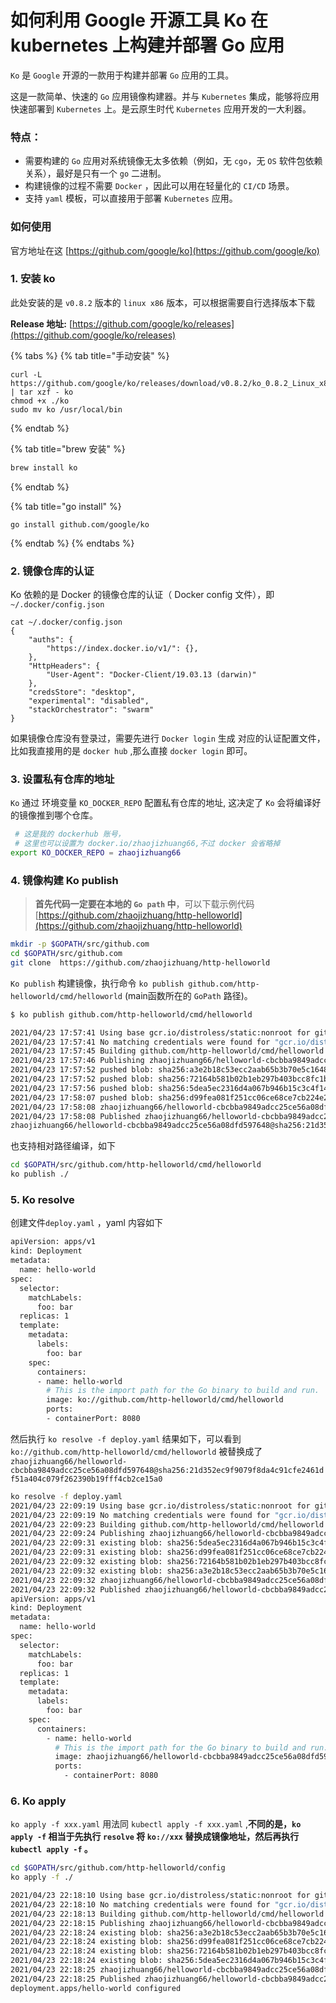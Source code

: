 # 如何利用 Google 开源工具 Ko 在 kubernetes 上构建并部署 Go 应用

`Ko` 是 `Google` 开源的一款用于构建并部署 `Go` 应用的工具。

这是一款简单、快速的 `Go` 应用镜像构建器。并与 `Kubernetes` 集成，能够将应用快速部署到 `Kubernetes` 上。是云原生时代 `Kubernetes` 应用开发的一大利器。

### 特点：

* 需要构建的 `Go` 应用对系统镜像无太多依赖（例如，无 `cgo`，无 `OS` 软件包依赖关系），最好是只有一个 `go` 二进制。
* 构建镜像的过程不需要 `Docker`   ，因此可以用在轻量化的 `CI/CD` 场景。
* 支持 `yaml` 模板，可以直接用于部署 `Kubernetes` 应用。

### 如何使用

官方地址在这 [https://github.com/google/ko](https://github.com/google/ko)

### 1. 安装 ko

此处安装的是 `v0.8.2` 版本的 `linux x86` 版本，可以根据需要自行选择版本下载

**Release 地址:** [https://github.com/google/ko/releases](https://github.com/google/ko/releases)

{% tabs %}
{% tab title="手动安装" %}
```text
curl -L https://github.com/google/ko/releases/download/v0.8.2/ko_0.8.2_Linux_x86_64.tar.gz | tar xzf - ko
chmod +x ./ko
sudo mv ko /usr/local/bin
```
{% endtab %}

{% tab title="brew 安装" %}
```bash
brew install ko
```
{% endtab %}

{% tab title="go install" %}
```
go install github.com/google/ko
```
{% endtab %}
{% endtabs %}

### 2. 镜像仓库的认证

Ko 依赖的是 Docker 的镜像仓库的认证（ Docker config 文件），即 `~/.docker/config.json`  

```text
cat ~/.docker/config.json
{
	"auths": {
		"https://index.docker.io/v1/": {},
	},
	"HttpHeaders": {
		"User-Agent": "Docker-Client/19.03.13 (darwin)"
	},
	"credsStore": "desktop",
	"experimental": "disabled",
	"stackOrchestrator": "swarm"
}
```

如果镜像仓库没有登录过，需要先进行 `Docker login` 生成 对应的认证配置文件，比如我直接用的是 `docker hub` ,那么直接 `docker login` 即可。

### 3. 设置私有仓库的地址

`Ko` 通过 环境变量 `KO_DOCKER_REPO`  配置私有仓库的地址, 这决定了 `Ko` 会将编译好的镜像推到哪个仓库。

```bash
 # 这是我的 dockerhub 账号，
 # 这里也可以设置为 docker.io/zhaojizhuang66,不过 docker 会省略掉
export KO_DOCKER_REPO = zhaojizhuang66
```

### 4. 镜像构建 Ko publish

> **首先代码一定要在本地的 `Go path` 中**，可以下载示例代码  [https://github.com/zhaojizhuang/http-helloworld](https://github.com/zhaojizhuang/http-helloworld)

```bash
mkdir -p $GOPATH/src/github.com
cd $GOPATH/src/github.com
git clone  https://github.com/zhaojizhuang/http-helloworld
```

`Ko publish` 构建镜像，执行命令 `ko publish github.com/http-helloworld/cmd/helloworld` \(main函数所在的 `GoPath` 路径\)。

```bash
$ ko publish github.com/http-helloworld/cmd/helloworld

2021/04/23 17:57:41 Using base gcr.io/distroless/static:nonroot for github.com/http-helloworld/cmd/helloworld
2021/04/23 17:57:41 No matching credentials were found for "gcr.io/distroless/static", falling back on anonymous
2021/04/23 17:57:45 Building github.com/http-helloworld/cmd/helloworld for linux/amd64
2021/04/23 17:57:46 Publishing zhaojizhuang66/helloworld-cbcbba9849adcc25ce56a08dfd597648:latest
2021/04/23 17:57:52 pushed blob: sha256:a3e2b18c53ecc2aab65b3b70e5c16486e48f76490febeb68d99aa18a48265b08
2021/04/23 17:57:52 pushed blob: sha256:72164b581b02b1eb297b403bcc8fc1bfa245cb52e103a3a525a0835a58ff58e2
2021/04/23 17:57:56 pushed blob: sha256:5dea5ec2316d4a067b946b15c3c4f140b4f2ad607e73e9bc41b673ee5ebb99a3
2021/04/23 17:58:07 pushed blob: sha256:d99fea081f251cc06ce68ce7cb224e2a0f63babd03ee9dd6bb03f6bf76dcb5a5
2021/04/23 17:58:08 zhaojizhuang66/helloworld-cbcbba9849adcc25ce56a08dfd597648:latest: digest: sha256:21d352ec9f9079f8da4c91cfe2461df51a404c079f262390b19fff4cb2ce15a0 size: 750
2021/04/23 17:58:08 Published zhaojizhuang66/helloworld-cbcbba9849adcc25ce56a08dfd597648@sha256:21d352ec9f9079f8da4c91cfe2461df51a404c079f262390b19fff4cb2ce15a0
zhaojizhuang66/helloworld-cbcbba9849adcc25ce56a08dfd597648@sha256:21d352ec9f9079f8da4c91cfe2461df51a404c079f262390b19fff4cb2ce15a0
```

也支持相对路径编译，如下

```bash
cd $GOPATH/src/github.com/http-helloworld/cmd/helloworld
ko publish ./
```

### 5. Ko resolve

 创建文件`deploy.yaml` ，yaml 内容如下

```bash
apiVersion: apps/v1
kind: Deployment
metadata:
  name: hello-world
spec:
  selector:
    matchLabels:
      foo: bar
  replicas: 1
  template:
    metadata:
      labels:
        foo: bar
    spec:
      containers:
      - name: hello-world
        # This is the import path for the Go binary to build and run.
        image: ko://github.com/http-helloworld/cmd/helloworld
        ports:
        - containerPort: 8080
```

然后执行 `ko resolve -f deploy.yaml` 结果如下，可以看到 `ko://github.com/http-helloworld/cmd/helloworld` 被替换成了 `zhaojizhuang66/helloworld-cbcbba9849adcc25ce56a08dfd597648@sha256:21d352ec9f9079f8da4c91cfe2461df51a404c079f262390b19fff4cb2ce15a0`

```bash
ko resolve -f deploy.yaml
2021/04/23 22:09:19 Using base gcr.io/distroless/static:nonroot for github.com/http-helloworld/cmd/helloworld
2021/04/23 22:09:19 No matching credentials were found for "gcr.io/distroless/static", falling back on anonymous
2021/04/23 22:09:23 Building github.com/http-helloworld/cmd/helloworld for linux/amd64
2021/04/23 22:09:24 Publishing zhaojizhuang66/helloworld-cbcbba9849adcc25ce56a08dfd597648:latest
2021/04/23 22:09:31 existing blob: sha256:5dea5ec2316d4a067b946b15c3c4f140b4f2ad607e73e9bc41b673ee5ebb99a3
2021/04/23 22:09:31 existing blob: sha256:d99fea081f251cc06ce68ce7cb224e2a0f63babd03ee9dd6bb03f6bf76dcb5a5
2021/04/23 22:09:32 existing blob: sha256:72164b581b02b1eb297b403bcc8fc1bfa245cb52e103a3a525a0835a58ff58e2
2021/04/23 22:09:32 existing blob: sha256:a3e2b18c53ecc2aab65b3b70e5c16486e48f76490febeb68d99aa18a48265b08
2021/04/23 22:09:32 zhaojizhuang66/helloworld-cbcbba9849adcc25ce56a08dfd597648:latest: digest: sha256:21d352ec9f9079f8da4c91cfe2461df51a404c079f262390b19fff4cb2ce15a0 size: 750
2021/04/23 22:09:32 Published zhaojizhuang66/helloworld-cbcbba9849adcc25ce56a08dfd597648@sha256:21d352ec9f9079f8da4c91cfe2461df51a404c079f262390b19fff4cb2ce15a0
apiVersion: apps/v1
kind: Deployment
metadata:
  name: hello-world
spec:
  selector:
    matchLabels:
      foo: bar
  replicas: 1
  template:
    metadata:
      labels:
        foo: bar
    spec:
      containers:
        - name: hello-world
          # This is the import path for the Go binary to build and run.
          image: zhaojizhuang66/helloworld-cbcbba9849adcc25ce56a08dfd597648@sha256:21d352ec9f9079f8da4c91cfe2461df51a404c079f262390b19fff4cb2ce15a0
          ports:
            - containerPort: 8080
```

### 6. Ko apply 

`ko apply -f xxx.yaml` 用法同 `kubectl apply -f xxx.yaml` ,**不同的是，`ko apply -f` 相当于先执行 `resolve` 将 `ko://xxx` 替换成镜像地址，然后再执行 `kubectl apply -f`  。**

```bash
cd $GOPATH/src/github.com/http-helloworld/config
ko apply -f ./

2021/04/23 22:18:10 Using base gcr.io/distroless/static:nonroot for github.com/http-helloworld/cmd/helloworld
2021/04/23 22:18:10 No matching credentials were found for "gcr.io/distroless/static", falling back on anonymous
2021/04/23 22:18:13 Building github.com/http-helloworld/cmd/helloworld for linux/amd64
2021/04/23 22:18:15 Publishing zhaojizhuang66/helloworld-cbcbba9849adcc25ce56a08dfd597648:latest
2021/04/23 22:18:24 existing blob: sha256:a3e2b18c53ecc2aab65b3b70e5c16486e48f76490febeb68d99aa18a48265b08
2021/04/23 22:18:24 existing blob: sha256:d99fea081f251cc06ce68ce7cb224e2a0f63babd03ee9dd6bb03f6bf76dcb5a5
2021/04/23 22:18:24 existing blob: sha256:72164b581b02b1eb297b403bcc8fc1bfa245cb52e103a3a525a0835a58ff58e2
2021/04/23 22:18:24 existing blob: sha256:5dea5ec2316d4a067b946b15c3c4f140b4f2ad607e73e9bc41b673ee5ebb99a3
2021/04/23 22:18:25 zhaojizhuang66/helloworld-cbcbba9849adcc25ce56a08dfd597648:latest: digest: sha256:21d352ec9f9079f8da4c91cfe2461df51a404c079f262390b19fff4cb2ce15a0 size: 750
2021/04/23 22:18:25 Published zhaojizhuang66/helloworld-cbcbba9849adcc25ce56a08dfd597648@sha256:21d352ec9f9079f8da4c91cfe2461df51a404c079f262390b19fff4cb2ce15a0
deployment.apps/hello-world configured
```

